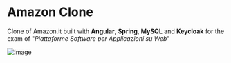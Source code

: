 # Amazon Clone

Clone of Amazon.it built with **Angular**, **Spring**, **MySQL** and **Keycloak** for the exam of "*Piattaforme Software per Applicazioni su Web*"


![image](https://i.ibb.co/BLSP0wF/Immagine-2022-07-10-155039.png)
